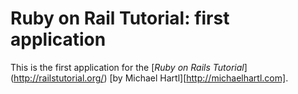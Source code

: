# Ruby on Rail Tutorial: first application

This is the first application for the [*Ruby on Rails Tutorial*] (http://railstutorial.org/) [by Michael Hartl][http://michaelhartl.com].

